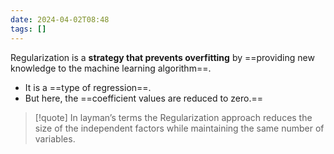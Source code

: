 ```yaml
---
date: 2024-04-02T08:48
tags: []
---
```

Regularization is a **strategy that prevents overfitting** by ==providing new knowledge to the machine learning algorithm==. 
- It is a ==type of regression==.
- But here, the ==coefficient values are reduced to zero.==

>[!quote] In layman’s terms
> the Regularization approach reduces the size of the independent factors while maintaining the same number of variables.